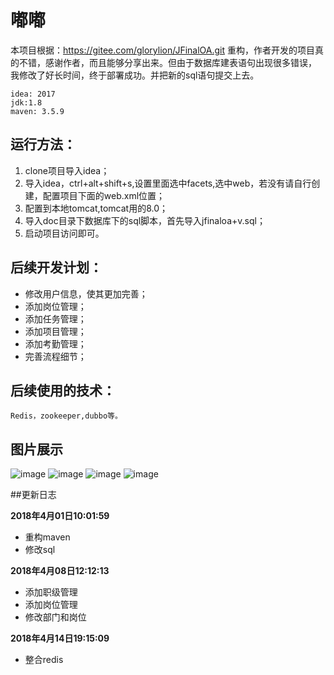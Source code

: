 # 嘟嘟
本项目根据：https://gitee.com/glorylion/JFinalOA.git 重构，作者开发的项目真的不错，感谢作者，而且能够分享出来。但由于数据库建表语句出现很多错误，
我修改了好长时间，终于部署成功。并把新的sql语句提交上去。

    idea: 2017
    jdk:1.8
    maven: 3.5.9
## 运行方法：
1. clone项目导入idea；
2. 导入idea，ctrl+alt+shift+s,设置里面选中facets,选中web，若没有请自行创建，配置项目下面的web.xml位置；
3. 配置到本地tomcat,tomcat用的8.0；
4. 导入doc目录下数据库下的sql脚本，首先导入jfinaloa+v.sql；
5. 启动项目访问即可。

## 后续开发计划：
- 修改用户信息，使其更加完善；
- 添加岗位管理；
- 添加任务管理；
- 添加项目管理；
- 添加考勤管理；
- 完善流程细节；

## 后续使用的技术：
    Redis，zookeeper,dubbo等。
    
    
    
## 图片展示
![image](https://github.com/AllenLeeY/JFinalOA/blob/master/src/main/webapp/common/img/readme/login.png?raw=true)
![image](https://raw.githubusercontent.com/AllenLeeY/JFinalOA/master/src/main/webapp/common/img/readme/home.png)
![image](https://github.com/AllenLeeY/JFinalOA/blob/master/src/main/webapp/common/img/readme/frient.png?raw=true)
![image](https://github.com/AllenLeeY/JFinalOA/blob/master/src/main/webapp/common/img/readme/clum.png?raw=true)

##更新日志
 
 **2018年4月01日10:01:59**
- 重构maven
- 修改sql

**2018年4月08日12:12:13**
- 添加职级管理
- 添加岗位管理
- 修改部门和岗位

**2018年4月14日19:15:09**
- 整合redis

